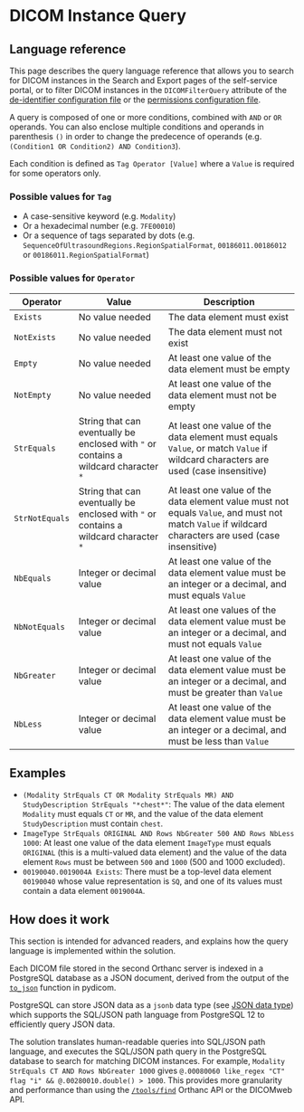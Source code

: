 # DICOM Instance Query

## Language reference

This page describes the query language reference that allows you to search for DICOM instances in the Search and Export pages of the self-service portal, or to filter DICOM instances in the `DICOMFilterQuery` attribute of the [de-identifier configuration file](config-deidentifier.md) or the [permissions configuration file](config-permissions.md).

A query is composed of one or more conditions, combined with `AND` or `OR` operands. You can also enclose multiple conditions and operands in parenthesis `()` in order to change the predecence of operands (e.g. `(Condition1 OR Condition2) AND Condition3`).

Each condition is defined as `Tag Operator [Value]` where a `Value` is required for some operators only.

### Possible values for `Tag`

* A case-sensitive keyword (e.g. `Modality`)
* Or a hexadecimal number (e.g. `7FE00010`)
* Or a sequence of tags separated by dots (e.g. `SequenceOfUltrasoundRegions.RegionSpatialFormat`, `00186011.00186012` or `00186011.RegionSpatialFormat`)

### Possible values for `Operator`

Operator | Value | Description
--- | --- | ---
`Exists` | No value needed | The data element must exist
`NotExists` | No value needed | The data element must not exist
`Empty` | No value needed | At least one value of the data element must be empty
`NotEmpty` | No value needed | At least one value of the data element must not be empty
`StrEquals` | String that can eventually be enclosed with `"` or contains a wildcard character `*` | At least one value of the data element must equals `Value`, or match `Value` if wildcard characters are used (case insensitive)
`StrNotEquals` | String that can eventually be enclosed with `"` or contains a wildcard character `*` | At least one value of the data element value must not equals `Value`, and must not match `Value` if wildcard characters are used (case insensitive)
`NbEquals` | Integer or decimal value | At least one value of the data element value must be an integer or a decimal, and must equals `Value`
`NbNotEquals` | Integer or decimal value | At least one values of the data element value must be an integer or a decimal, and must not equals `Value`
`NbGreater` | Integer or decimal value | At least one value of the data element value must be an integer or a decimal, and must be greater than `Value`
`NbLess` | Integer or decimal value | At least one value of the data element value must be an integer or a decimal, and must be less than `Value`

## Examples

* `(Modality StrEquals CT OR Modality StrEquals MR) AND StudyDescription StrEquals "*chest*"`: The value of the data element `Modality` must equals `CT` or `MR`, and the value of the data element `StudyDescription` must contain `chest`.
* `ImageType StrEquals ORIGINAL AND Rows NbGreater 500 AND Rows NbLess 1000`: At least one value of the data element `ImageType` must equals `ORIGINAL` (this is a multi-valued data element) and the value of the data element `Rows` must be between `500` and `1000` (500 and 1000 excluded).
* `00190040.0019004A Exists`: There must be a top-level data element `00190040` whose value representation is `SQ`, and one of its values must contain a data element `0019004A`.

## How does it work

This section is intended for advanced readers, and explains how the query language is implemented within the solution.

Each DICOM file stored in the second Orthanc server is indexed in a PostgreSQL database as a JSON document, derived from the output of the [`to_json`](https://pydicom.github.io/pydicom/stable/reference/generated/pydicom.dataset.Dataset.html#pydicom.dataset.Dataset.to_json) function in pydicom.

PostgreSQL can store JSON data as a `jsonb` data type (see [JSON data type](https://www.postgresql.org/docs/13/datatype-json.html)) which supports the SQL/JSON path language from PostgreSQL 12 to efficiently query JSON data.

The solution translates human-readable queries into SQL/JSON path language, and executes the SQL/JSON path query in the PostgreSQL database to search for matching DICOM instances. For example, `Modality StrEquals CT AND Rows NbGreater 1000` gives `@.00080060 like_regex "CT" flag "i" && @.00280010.double() > 1000`. This provides more granularity and performance than using the [`/tools/find`](https://api.orthanc-server.com/#tag/System/paths/~1tools~1find/post`) Orthanc API or the DICOMweb API.
